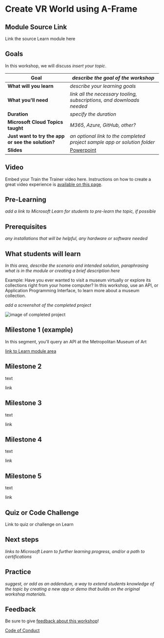 # Create VR World using A-Frame

## Module Source Link

Link the source Learn module here

## Goals

In this workshop, we will discuss *insert your topic*.

| **Goal**              | *describe the goal of the workshop*                                    |
| ----------------------------- | --------------------------------------------------------------------- |
| **What will you learn**       | *describe your learning goals*                                        |
| **What you'll need**          | *link all the necessary tooling, subscriptions, and downloads needed* |
| **Duration**                  | *specify the duration*                                                                |
| **Microsoft Cloud Topics taught**                  | *M365, Azure, GitHub, other?*                                                                |
| **Just want to try the app or see the solution?** | *an optional link to the completed project sample app or solution folder*                          |
| **Slides** | [Powerpoint](slides.pptx) 
                         
## Video

Embed your Train the Trainer video here. Instructions on how to create a great video experience is [available on this page](../video-guidance.md).

## Pre-Learning

*add a link to Microsoft Learn for students to pre-learn the topic, if possible*

## Prerequisites

*any installations that will be helpful, any hardware or software needed*

## What students will learn

*In this area, describe the scenario and intended solution, paraphrasing what is in the module or creating a brief description here*

Example: Have you ever wanted to visit a museum virtually or explore its collections right from your home computer? In this workshop, use an API, or Application Programming Interface, to learn more about a museum collection.

*add a screenshot of the completed project*

![image of completed project](images/placeholder.png)

## Milestone 1 (example)

In this segment, you'll query an API at the Metropolitan Museum of Art

[link to Learn module area](link)

## Milestone 2

text

link

## Milestone 3

text

link

## Milestone 4

text

link

## Milestone 5

text

link

## Quiz or Code Challenge

Link to quiz or challenge on Learn

## Next steps

*links to Microsoft Learn to further learning progress, and/or a path to certifications*

## Practice

*suggest, or add as an addendum, a way to extend students knowledge of the topic by creating a new app or demo that builds on the original workshop materials.*

## Feedback

Be sure to give [feedback about this workshop](https://forms.office.com/r/MdhJWMZthR)!

[Code of Conduct](../CODE_OF_CONDUCT.md)

